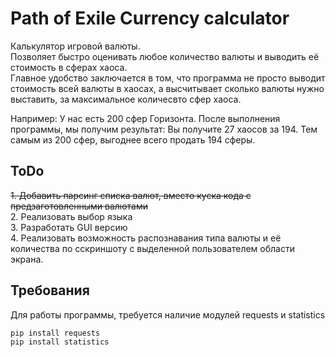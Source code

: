 # Path of Exile Currency calculator  
Калькулятор игровой валюты.  
Позволяет быстро оценивать любое количество валюты и выводить её стоимость в сферах хаоса.  
Главное удобство заключается в том, что программа не просто выводит стоимость всей валюты в хаосах, а высчитывает сколько валюты нужно выставить, за максимальное количесвто сфер хаоса.  
  
Например: У нас есть 200 сфер Горизонта. После выполнения программы, мы получим результат: Вы получите 27 хаосов за 194. Тем самым из 200 сфер, выгоднее всего продать 194 сферы.  

## ToDo  
~~1. Добавить парсинг списка валют, вместо куска кода с предзаготовленными валютами~~  
2. Реализовать выбор языка  
3. Разработать GUI версию  
4. Реализовать возможность распознавания типа валюты и её количества по сскриншоту с выделенной пользователем области экрана.

## Требования
Для работы программы, требуется наличие модулей requests и statistics
```
pip install requests
pip install statistics
```

